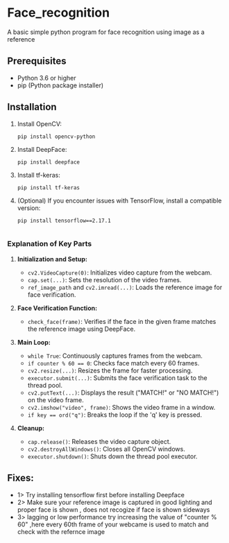 # Face_recognition
A basic simple python program for face recognition using image as a reference 

## Prerequisites

- Python 3.6 or higher
- pip (Python package installer)

## Installation

1. Install OpenCV:
    ```
    pip install opencv-python
    ```

2. Install DeepFace:
    ```
    pip install deepface
    ```

3. Install tf-keras:
    ```
    pip install tf-keras
    ```

4. (Optional) If you encounter issues with TensorFlow, install a compatible version:
    ```
    pip install tensorflow==2.17.1


### Explanation of Key Parts

1. **Initialization and Setup:**
   - `cv2.VideoCapture(0)`: Initializes video capture from the webcam.
   - `cap.set(...)`: Sets the resolution of the video frames.
   - `ref_image_path` and `cv2.imread(...)`: Loads the reference image for face verification.

2. **Face Verification Function:**
   - `check_face(frame)`: Verifies if the face in the given frame matches the reference image using DeepFace.

3. **Main Loop:**
   - `while True`: Continuously captures frames from the webcam.
   - `if counter % 60 == 0`: Checks face match every 60 frames.
   - `cv2.resize(...)`: Resizes the frame for faster processing.
   - `executor.submit(...)`: Submits the face verification task to the thread pool.
   - `cv2.putText(...)`: Displays the result ("MATCH!" or "NO MATCH!") on the video frame.
   - `cv2.imshow("video", frame)`: Shows the video frame in a window.
   - `if key == ord("q")`: Breaks the loop if the 'q' key is pressed.

4. **Cleanup:**
   - `cap.release()`: Releases the video capture object.
   - `cv2.destroyAllWindows()`: Closes all OpenCV windows.
   - `executor.shutdown()`: Shuts down the thread pool executor.

## **Fixes**:

- 1> Try installing tensorflow first before installing Deepface 
- 2> Make sure your reference image is captured in good lighting and proper face is shown , does not recogize if face is shown sideways 
- 3> lagging or low performance try increasing the value of "counter % 60" ,here every 60th frame of your webcame is used to match and check with the refernce image 
